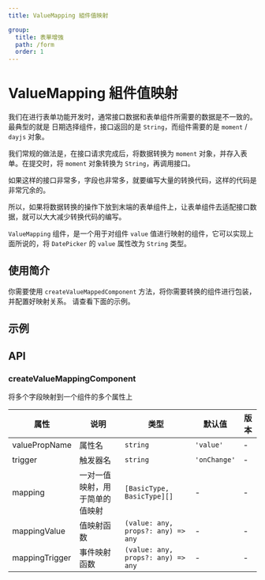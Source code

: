 ```yaml
---
title: ValueMapping 組件值映射

group:
  title: 表單增強
  path: /form
  order: 1
---
```


# ValueMapping 組件值映射

我们在进行表单功能开发时，通常接口数据和表单组件所需要的数据是不一致的。最典型的就是 日期选择组件，接口返回的是 `String`，而组件需要的是 `moment` / `dayjs` 对象。

我们常规的做法是，在接口请求完成后，将数据转换为 `moment` 对象，并存入表单。在提交时，将 `moment` 对象转换为 `String`，再调用接口。

如果这样的接口非常多，字段也非常多，就要编写大量的转换代码，这样的代码是非常冗余的。

所以，如果将数据转换的操作下放到末端的表单组件上，让表单组件去适配接口数据，就可以大大减少转换代码的编写。

`ValueMapping` 组件，是一个用于对组件 `value` 值进行映射的组件，它可以实现上面所说的，将 `DatePicker` 的 `value` 属性改为 `String` 类型。

## 使用简介

你需要使用 `createValueMappedComponent` 方法，将你需要转换的组件进行包装，并配置好映射关系。
请查看下面的示例。

## 示例

<code src="./demo/Demo1.tsx"></code>
<code src="./demo/Demo2.tsx"></code>

## API

### createValueMappingComponent

将多个字段映射到一个组件的多个属性上

| 属性           | 说明                           | 类型                               | 默认值       | 版本 |
| -------------- | ------------------------------ | ---------------------------------- | ------------ | ---- |
| valuePropName  | 属性名                         | `string`                           | `'value'`    | -    |
| trigger        | 触发器名                       | `string`                           | `'onChange'` | -    |
| mapping        | 一对一值映射，用于简单的值映射 | `[BasicType, BasicType][]`         | -            | -    |
| mappingValue   | 值映射函数                     | `(value: any, props?: any) => any` | -            | -    |
| mappingTrigger | 事件映射函数                   | `(value: any, props?: any) => any` | -            | -    |
